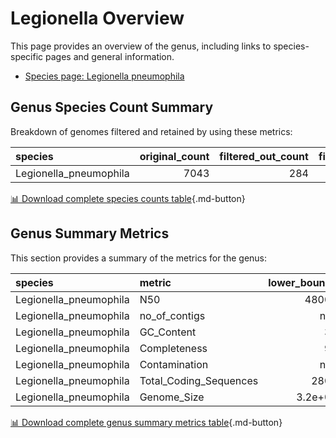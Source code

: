 # Legionella Overview
This page provides an overview of the genus, including links to species-specific pages and general information.

- [Species page: Legionella pneumophila](/Legionella/Legionella_pneumophila/)
## Genus Species Count Summary
Breakdown of genomes filtered and retained by using these metrics:

| species                |   original_count |   filtered_out_count |   final_count |
|:-----------------------|-----------------:|---------------------:|--------------:|
| Legionella_pneumophila |             7043 |                  284 |          6759 |


[📊 Download complete species counts table](species_counts.csv){.md-button}
## Genus Summary Metrics
This section provides a summary of the metrics for the genus:

| species                | metric                 |   lower_bounds |   upper_bounds |
|:-----------------------|:-----------------------|---------------:|---------------:|
| Legionella_pneumophila | N50                    |    48000       |      nan       |
| Legionella_pneumophila | no_of_contigs          |      nan       |      230       |
| Legionella_pneumophila | GC_Content             |       38       |       39       |
| Legionella_pneumophila | Completeness           |       96       |      nan       |
| Legionella_pneumophila | Contamination          |      nan       |        3       |
| Legionella_pneumophila | Total_Coding_Sequences |     2800       |     3500       |
| Legionella_pneumophila | Genome_Size            |        3.2e+06 |        3.8e+06 |


[📊 Download complete genus summary metrics table](genus_summary_metrics.csv){.md-button}
